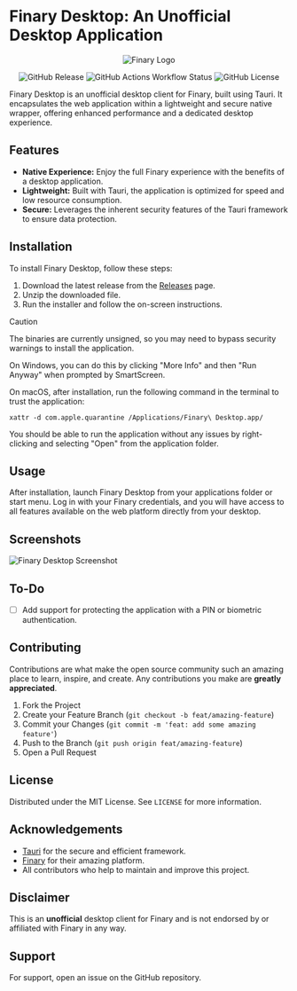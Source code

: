 # Finary Desktop: An Unofficial Desktop Application

<span align="center">

![Finary Logo](https://i.ibb.co/m5QpcXW/Logo-Finary-Gold-1.png)


![GitHub Release](https://img.shields.io/github/v/release/Velka-DEV/finary-desktop)
![GitHub Actions Workflow Status](https://img.shields.io/github/actions/workflow/status/Velka-DEV/finary-desktop/publish.yml?branch=main)
![GitHub License](https://img.shields.io/github/license/Velka-DEV/finary-desktop)


</span>

Finary Desktop is an unofficial desktop client for Finary, built using Tauri. It encapsulates the web application within a lightweight and secure native wrapper, offering enhanced performance and a dedicated desktop experience.

## Features

- **Native Experience:** Enjoy the full Finary experience with the benefits of a desktop application.
- **Lightweight:** Built with Tauri, the application is optimized for speed and low resource consumption.
- **Secure:** Leverages the inherent security features of the Tauri framework to ensure data protection.

## Installation

To install Finary Desktop, follow these steps:

1. Download the latest release from the [Releases](https://github.com/Velka-DEV/finary-desktop/releases) page.
2. Unzip the downloaded file.
3. Run the installer and follow the on-screen instructions.

> [!CAUTION]
> The binaries are currently unsigned, so you may need to bypass security warnings to install the application.
>
> On Windows, you can do this by clicking "More Info" and then "Run Anyway" when prompted by SmartScreen.
>
> On macOS, after installation, run the following command in the terminal to trust the application:
>
> `xattr -d com.apple.quarantine /Applications/Finary\ Desktop.app/`
>
> You should be able to run the application without any issues by right-clicking and selecting "Open" from the application folder.

## Usage

After installation, launch Finary Desktop from your applications folder or start menu. Log in with your Finary credentials, and you will have access to all features available on the web platform directly from your desktop.

## Screenshots

![Finary Desktop Screenshot](https://i.ibb.co/DYDMYh2/Screenshot-2024-07-17-at-00-46-39.png)

## To-Do

- [ ] Add support for protecting the application with a PIN or biometric authentication.

## Contributing

Contributions are what make the open source community such an amazing place to learn, inspire, and create. Any contributions you make are **greatly appreciated**.

1. Fork the Project
2. Create your Feature Branch (`git checkout -b feat/amazing-feature`)
3. Commit your Changes (`git commit -m 'feat: add some amazing feature'`)
4. Push to the Branch (`git push origin feat/amazing-feature`)
5. Open a Pull Request

## License

Distributed under the MIT License. See `LICENSE` for more information.

## Acknowledgements

- [Tauri](https://tauri.app/) for the secure and efficient framework.
- [Finary](https://finary.com/) for their amazing platform.
- All contributors who help to maintain and improve this project.

## Disclaimer

This is an **unofficial** desktop client for Finary and is not endorsed by or affiliated with Finary in any way.

## Support

For support, open an issue on the GitHub repository.
